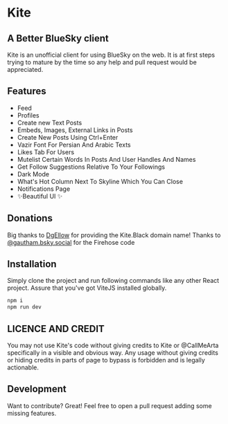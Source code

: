 # Kite
## A Better BlueSky client

Kite is an unofficial client for using BlueSky on the web. It is at first steps trying to mature by the time so any help and pull request would be appreciated.

## Features

- Feed
- Profiles
- Create new Text Posts
- Embeds, Images, External Links in Posts
- Create New Posts Using Ctrl+Enter
- Vazir Font For Persian And Arabic Texts
- Likes Tab For Users
- Mutelist Certain Words In Posts And User Handles And Names
- Get Follow Suggestions Relative To Your Followings
- Dark Mode
- What's Hot Column Next To Skyline Which You Can Close
- Notifications Page
- ✨Beautiful UI ✨

## Donations
Big thanks to [DgEllow](https://github.com/dgellow) for providing the Kite.Black domain name!
Thanks to [@gautham.bsky.social](gautham.bsky.social) for the Firehose code

## Installation
Simply clone the project and run following commands like any other React project. Assure that you've got ViteJS installed globally.

```sh
npm i
npm run dev
```
## LICENCE AND CREDIT
You may not use Kite's code without giving credits to Kite or @CallMeArta specifically in a visible and obvious way. Any usage without giving credits or hiding credits in parts of page to bypass is forbidden and is legally actionable.

## Development

Want to contribute? Great! Feel free to open a pull request adding some missing features.
